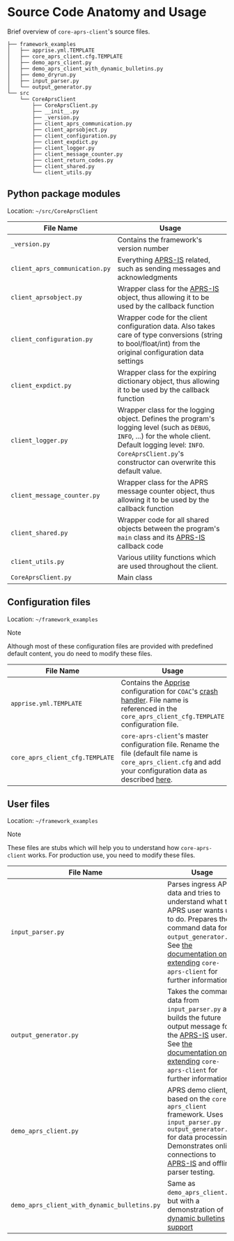 # Source Code Anatomy and Usage

Brief overview of `core-aprs-client`'s source files. 

```
├── framework_examples
│   ├── apprise.yml.TEMPLATE
│   ├── core_aprs_client.cfg.TEMPLATE
│   ├── demo_aprs_client.py
│   ├── demo_aprs_client_with_dynamic_bulletins.py
│   ├── demo_dryrun.py
│   ├── input_parser.py
│   └── output_generator.py
└── src
    └── CoreAprsClient
        ├── CoreAprsClient.py
        ├── __init__.py
        ├── _version.py
        ├── client_aprs_communication.py
        ├── client_aprsobject.py
        ├── client_configuration.py
        ├── client_expdict.py
        ├── client_logger.py
        ├── client_message_counter.py
        ├── client_return_codes.py
        ├── client_shared.py
        └── client_utils.py
```

## Python package modules

Location: `~/src/CoreAprsClient`

| File Name                       | Usage                                                                                                                                                                                                                             |
|---------------------------------|-----------------------------------------------------------------------------------------------------------------------------------------------------------------------------------------------------------------------------------|
| `_version.py`                   | Contains the framework's version number                                                                                                                                                                                           |
| `client_aprs_communication.py`  | Everything [APRS-IS](https://aprs-is.net/) related, such as sending messages and acknowledgments                                                                                                                                  |
| `client_aprsobject.py`          | Wrapper class for the [APRS-IS](https://aprs-is.net/) object, thus allowing it to be used by the callback function                                                                                                                |
| `client_configuration.py`       | Wrapper code for the client configuration data. Also takes care of type conversions (string to bool/float/int) from the original configuration data settings                                                                      |
| `client_expdict.py`             | Wrapper class for the expiring dictionary object, thus allowing it to be used by the callback function                                                                                                                            |
| `client_logger.py`              | Wrapper class for the logging object. Defines the program's logging level (such as `DEBUG`, `INFO`, ...) for the whole client. Default logging level: `INFO`. `CoreAprsClient.py`'s constructor can overwrite this default value. |
| `client_message_counter.py`     | Wrapper class for the APRS message counter object, thus allowing it to be used by the callback function                                                                                                                           |
| `client_shared.py`              | Wrapper code for all shared objects between the program's `main` class and its [APRS-IS](https://aprs-is.net/) callback code                                                                                                      |
| `client_utils.py`               | Various utility functions which are used throughout the client.                                                                                                                                                                   |
| `CoreAprsClient.py`             | Main class                                                                                                                                                                                                                        |

## Configuration files 

Location: `~/framework_examples`

>[!NOTE]
>Although most of these configuration files are provided with predefined default content, you do need to modify these files.

| File Name                       | Usage                                                                                                                                                                                                                                           |
|---------------------------------|-------------------------------------------------------------------------------------------------------------------------------------------------------------------------------------------------------------------------------------------------|
| `apprise.yml.TEMPLATE`          | Contains the [Apprise](https://www.github.com/caronc/apprise) configuration for `COAC`'s [crash handler](configuration_subsections/config_crash_handler.md). File name is referenced in the `core_aprs_client_cfg.TEMPLATE` configuration file. |
| `core_aprs_client_cfg.TEMPLATE` | `core-aprs-client`'s master configuration file. Rename the file (default file name is `core_aprs_client.cfg` and add your configuration data as described [here](configuration.md).                                                             |

## User files

Location: `~/framework_examples`

>[!NOTE]
>These files are stubs which will help you to understand how `core-aprs-client` works. For production use, you need to modify these files.

| File Name                                    | Usage                                                                                                                                                                                                                                         |
|----------------------------------------------|-----------------------------------------------------------------------------------------------------------------------------------------------------------------------------------------------------------------------------------------------|
| `input_parser.py`                            | Parses ingress APRS data and tries to understand what the APRS user wants us to do. Prepares the command data for `output_generator.py`. See [the documentation on extending](framework_usage.md) `core-aprs-client` for further information. |
| `output_generator.py`                        | Takes the command data from `input_parser.py` and builds the future output message for the [APRS-IS](https://aprs-is.net/) user. See [the documentation on extending](framework_usage.md) `core-aprs-client` for further information.         |
| `demo_aprs_client.py`                        | APRS demo client, based on the `core-aprs_client` framework. Uses `input_parser.py` `output_generator.py` for data processing. Demonstrates online connections to [APRS-IS](https://aprs-is.net/) and offline parser testing.                 |
| `demo_aprs_client_with_dynamic_bulletins.py` | Same as `demo_aprs_client.py`, but with a demonstration of [dynamic bulletins support](coreaprsclient_class.md#use-of-dynamic-content-for-aprs-bulletins-additional-to-static-bulletin-content)                                               |
